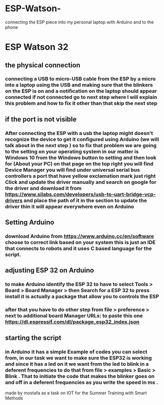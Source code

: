# ESP-Watson-
connecting the ESP piece into my personal laptop with Arduino and to the phone



# ESP Watson 32
## the physical connection
###  connecting a USB to micro-USB cable from the ESP by a micro into a laptop using the USB and making sure that the blinkers on the ESP is on and a notification on the laptop should appear connected if not connected go to next step where I will explain this problem and how to fix it other than that skip the next step 
## if the port is not visible 
### After connecting the ESP with a usb the laptop might doesn't recognize the device to get it configured using Arduino (we will talk about in the next step ) so to fix that problem we are going to the setting on your operating system in our matter is Windows 10 from the Windows button to setting and then look for (About your PC) on that page on the top right you will find Device Manager you will find under universal serial bus controllers a port that have yellow exclamation mark just right Click and update the driver manually and search on google for the driver and download it from https://www.silabs.com/developers/usb-to-uart-bridge-vcp-drivers and place the path of it in the section to update the driver thin it will appear everywhere even on Arduino
## Setting Arduino
### download Arduino from https://www.arduino.cc/en/software choose to correct link based on your system this is just an IDE that connects to robots and it uses C based language for the script.
## adjusting ESP 32 on Arduino 
### to make Arduino identify the ESP 32 to have to select Tools > Board > Board Manager > then Search for a ESP 32 to press install it is actually a package that allow you to controls the ESP 
### after that you have to do other step from file > preference > next to additional board Manager URLs: to paste this one https://dl.espressif.com/dl/package_esp32_index.json
## starting the script 
### in Arduino it has a simple Example of codes you can select from, in our task we want to make sure the ESP32 is working and since it has a led on it we want from the led to blink in a deferent frequencies to do that from file >  examples > Basic > Blink . That to initiate the code that makes the blinker goes on and off in a deferent frequencies as you write the speed in ms . 

made by mostafa as a task on IOT for the Summer Training with Smart Methods  
   
